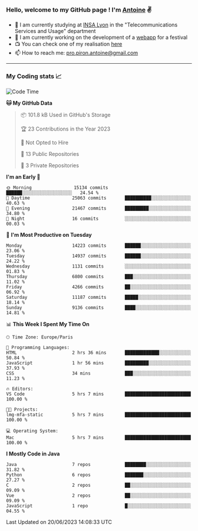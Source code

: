 ### Hello, welcome to my GitHub page ! I'm [Antoine](https://github.com/AntoinePiron) ✌️

- 🌱 I am currently studying at [INSA Lyon](https://www.insa-lyon.fr) in the "Telecommunications Services and Usage" department
- 🔭 I am currently working on the development of a [webapp](https://github.com/24HeuresINSA/Overbookd) for a festival
- 📺 You can check one of my realisation [here](https://astustc.fr)
- 📫 How to reach me: [pro.piron.antoine@gmail.com](mailto:pro.piron.antoine@gmail.com)

---

### My Coding stats 📈
<!--START_SECTION:waka-->
![Code Time](http://img.shields.io/badge/Code%20Time-157%20hrs%2024%20mins-blue)

**🐱 My GitHub Data** 

> 📦 101.8 kB Used in GitHub's Storage 
 > 
> 🏆 23 Contributions in the Year 2023
 > 
> 🚫 Not Opted to Hire
 > 
> 📜 13 Public Repositories 
 > 
> 🔑 3 Private Repositories 
 > 
**I'm an Early 🐤** 

```text
🌞 Morning                15134 commits       ██████░░░░░░░░░░░░░░░░░░░   24.54 % 
🌆 Daytime                25063 commits       ██████████░░░░░░░░░░░░░░░   40.63 % 
🌃 Evening                21467 commits       █████████░░░░░░░░░░░░░░░░   34.80 % 
🌙 Night                  16 commits          ░░░░░░░░░░░░░░░░░░░░░░░░░   00.03 % 
```
📅 **I'm Most Productive on Tuesday** 

```text
Monday                   14223 commits       ██████░░░░░░░░░░░░░░░░░░░   23.06 % 
Tuesday                  14937 commits       ██████░░░░░░░░░░░░░░░░░░░   24.22 % 
Wednesday                1131 commits        ░░░░░░░░░░░░░░░░░░░░░░░░░   01.83 % 
Thursday                 6800 commits        ███░░░░░░░░░░░░░░░░░░░░░░   11.02 % 
Friday                   4266 commits        ██░░░░░░░░░░░░░░░░░░░░░░░   06.92 % 
Saturday                 11187 commits       █████░░░░░░░░░░░░░░░░░░░░   18.14 % 
Sunday                   9136 commits        ████░░░░░░░░░░░░░░░░░░░░░   14.81 % 
```


📊 **This Week I Spent My Time On** 

```text
🕑︎ Time Zone: Europe/Paris

💬 Programming Languages: 
HTML                     2 hrs 36 mins       █████████████░░░░░░░░░░░░   50.84 % 
JavaScript               1 hr 56 mins        █████████░░░░░░░░░░░░░░░░   37.93 % 
CSS                      34 mins             ███░░░░░░░░░░░░░░░░░░░░░░   11.23 % 

🔥 Editors: 
VS Code                  5 hrs 7 mins        █████████████████████████   100.00 % 

🐱‍💻 Projects: 
lmg-mfa-static           5 hrs 7 mins        █████████████████████████   100.00 % 

💻 Operating System: 
Mac                      5 hrs 7 mins        █████████████████████████   100.00 % 
```

**I Mostly Code in Java** 

```text
Java                     7 repos             ████████░░░░░░░░░░░░░░░░░   31.82 % 
Python                   6 repos             ███████░░░░░░░░░░░░░░░░░░   27.27 % 
C                        2 repos             ██░░░░░░░░░░░░░░░░░░░░░░░   09.09 % 
Vue                      2 repos             ██░░░░░░░░░░░░░░░░░░░░░░░   09.09 % 
JavaScript               1 repo              █░░░░░░░░░░░░░░░░░░░░░░░░   04.55 % 
```




 Last Updated on 20/06/2023 14:08:33 UTC
<!--END_SECTION:waka-->
